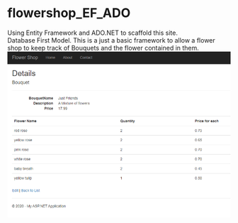 # flowershop_EF_ADO
Using Entity Framework and ADO.NET to scaffold this site.  
Database First Model.
This is a just a basic framework to allow a flower shop to keep track of Bouquets and the flower contained in them.
![Image description](FlowershopDetails.png)